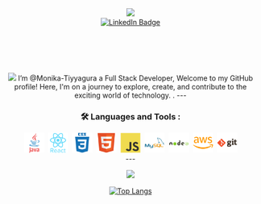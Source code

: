 
<div id="header" align="center">
  <img src="https://media.giphy.com/media/kJV3yFjaVYtlP0CMOR/giphy.gif" width="100"/>
 <div id="badges">
  <a href="www.linkedin.com/in/monika-tiyyagura">
    <img src="https://img.shields.io/badge/LinkedIn-blue?style=for-the-badge&logo=linkedin&logoColor=white" alt="LinkedIn Badge"/>
  </a>
 
  <h1>
    <img src="https://komarev.com/ghpvc/?username=Monika-Tiyyagura&color=FAC151&style=flat-square&color=blue" alt=""/>
   
   

</h1>  

</div>
<img src="https://media.giphy.com/media/WUlplcMpOCEmTGBtBW/giphy.gif" width="30"> I’m @Monika-Tiyyagura a Full Stack Developer, Welcome to my GitHub profile! Here, I'm on a journey to explore, create, and contribute to the exciting world of technology. .
 ---

### :hammer_and_wrench: Languages and Tools :
<div>
  <img src="https://github.com/devicons/devicon/blob/master/icons/java/java-original-wordmark.svg" title="Java" alt="Java" width="40" height="40"/>&nbsp;
  <img src="https://github.com/devicons/devicon/blob/master/icons/react/react-original-wordmark.svg" title="React" alt="React" width="40" height="40"/>&nbsp; 
  <img src="https://github.com/devicons/devicon/blob/master/icons/css3/css3-plain-wordmark.svg"  title="CSS3" alt="CSS" width="40" height="40"/>&nbsp;
  <img src="https://github.com/devicons/devicon/blob/master/icons/html5/html5-original.svg" title="HTML5" alt="HTML" width="40" height="40"/>&nbsp;
  <img src="https://github.com/devicons/devicon/blob/master/icons/javascript/javascript-original.svg" title="JavaScript" alt="JavaScript" width="40" height="40"/>&nbsp;  
  <img src="https://github.com/devicons/devicon/blob/master/icons/mysql/mysql-original-wordmark.svg" title="MySQL"  alt="MySQL" width="40" height="40"/>&nbsp;
  <img src="https://github.com/devicons/devicon/blob/master/icons/nodejs/nodejs-original-wordmark.svg" title="NodeJS" alt="NodeJS" width="40" height="40"/>&nbsp;
  <img src="https://github.com/devicons/devicon/blob/master/icons/amazonwebservices/amazonwebservices-plain-wordmark.svg" title="AWS" alt="AWS" width="40" height="40"/>&nbsp;
  <img src="https://github.com/devicons/devicon/blob/master/icons/git/git-original-wordmark.svg" title="Git" **alt="Git" width="40" height="40"/>
</div>
---

 
![](https://github-readme-stats.vercel.app/api?username=Monika-Tiyyagura&show_icons=true&theme=dark#gh-dark-mode-only&bg_color=00000000)


[![Top Langs](https://github-readme-stats.vercel.app/api/top-langs/?username=Monika-Tiyyagura&layout=compact&theme=vision-friendly-dark)](https://github.com/anuraghazra/github-readme-stats)




</div>


